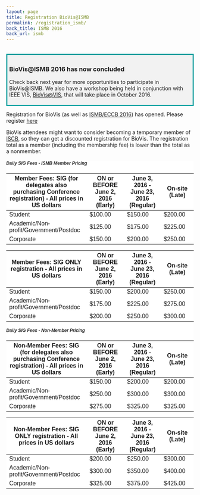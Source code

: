 ```yaml
---
layout: page
title: Registration BioVis@ISMB
permalink: /registration_ismb/
back_title: ISMB 2016
back_url: ismb
---
```

<br>

<div style="background-color: #f2f2f2; border-style: solid; border-color: #009e9d; padding: 5px;">
<h3>BioVis@ISMB 2016 has now concluded</h3>
<p>Check back next year for more opportunities to participate in BioVis@ISMB. We also have a workshop being held in conjunction with IEEE VIS, <a href="http://biovis.net/2016/ieeevis/">BioVis@VIS</a>, that will take place in October 2016. </p>

</div>

<div class="content clearfix">
    <div class="field field-name-body field-type-text-with-summary field-label-hidden"><div class="field-items"><div class="field-item even" property="content:encoded"><p><span style="widows: 1;">Registration for BioVis (as well as <a href="http://www.iscb.org/ismb2016">ISMB/ECCB 2016</a>) has opened. Please register&nbsp;</span><a href="http://www.iscb.org/ismb2016-registration" style="widows: 1;">here</a><span style="widows: 1;">&nbsp;</span></p>
<p>BioVis attendees might want to consider becoming a temporary member of <a href="https://www.iscb.org/iscb-membership-dues">ISCB</a>,&nbsp;so they can get a discounted registration for BioVis. The registration total as a member (including the membership fee) is lower than the total as a nonmember.</p>


<div style="color: rgb(34, 34, 34); font-family: arial, sans-serif; font-size: 12px; widows: 1; background-color: rgb(255, 255, 255);">
<h5>Daily SIG Fees - ISMB Member Pricing</h5>
<table class="table regtable">
<thead>
<tr>
<th width="244">Member Fees: SIG (for delegates also purchasing Conference registration) - All prices in US dollars</th>
<th width="168">ON or BEFORE June 2, 2016 (Early)</th>
<th width="140">June 3, 2016 - June 23, 2016 (Regular)</th>
<th width="140">On-site (Late)</th>
</tr>
</thead>
<tbody>
<tr>
<td width="244">Student</td>
<td width="168">$100.00</td>
<td width="140">$150.00</td>
<td width="140">$200.00</td>
</tr>
<tr>
<td width="244">Academic/Non-profit/Government/Postdoc</td>
<td width="168">$125.00</td>
<td width="140">$175.00</td>
<td width="140">$225.00</td>
</tr>
<tr>
<td width="244">Corporate</td>
<td width="168">$150.00</td>
<td width="140">$200.00</td>
<td width="140">$250.00</td>
</tr>
</tbody>
</table>
<p> </p>
<table class="table regtable">
<thead>
<tr>
<th width="244">Member Fees: SIG ONLY registration - All prices in US dollars</th>
<th width="168">ON or BEFORE June 2, 2016 (Early)</th>
<th width="140">June 3, 2016 - June 23, 2016 (Regular)</th>
<th width="140">On-site (Late)</th>
</tr>
</thead>
<tbody>
<tr>
<td width="244">Student</td>
<td width="168">$150.00</td>
<td width="140">$200.00</td>
<td width="140">$250.00</td>
</tr>
<tr>
<td width="244">Academic/Non-profit/Government/Postdoc</td>
<td width="168">$175.00</td>
<td width="140">$225.00</td>
<td width="140">$275.00</td>
</tr>
<tr>
<td width="244">Corporate</td>
<td width="168">$200.00</td>
<td width="140">$250.00</td>
<td width="140">$300.00</td>
</tr>
</tbody>
</table>
<h5>Daily SIG Fees - Non-Member Pricing</h5>
<table class="table regtable">
<thead>
<tr>
<th width="244">Non-Member Fees: SIG (for delegates also purchasing Conference registration) - All prices in US dollars</th>
<th width="169">ON or BEFORE June 2, 2016 (Early)</th>
<th width="139">June 3, 2016 - June 23, 2016 (Regular)</th>
<th width="139">On-site (Late)</th>
</tr>
</thead>
<tbody>
<tr>
<td width="244">Student</td>
<td width="169">$150.00</td>
<td width="139">$200.00</td>
<td width="139">$200.00</td>
</tr>
<tr>
<td width="244">Academic/Non-profit/Government/Postdoc</td>
<td width="169">$250.00</td>
<td width="139">$300.00</td>
<td width="139">$300.00</td>
</tr>
<tr>
<td width="244">Corporate</td>
<td width="169">$275.00</td>
<td width="139">$325.00</td>
<td width="139">$325.00</td>
</tr>
</tbody>
</table>
<p> </p>
<table class="table regtable">
<thead>
<tr>
<th width="244">Non-Member Fees: SIG ONLY registration - All prices in US dollars</th>
<th width="169">ON or BEFORE June 2, 2016 (Early)</th>
<th width="139">June 3, 2016 - June 23, 2016 (Regular)</th>
<th width="139">On-site (Late)</th>
</tr>
</thead>
<tbody>
<tr>
<td width="244">Student</td>
<td width="169">$200.00</td>
<td width="139">$250.00</td>
<td width="139">$300.00</td>
</tr>
<tr>
<td width="244">Academic/Non-profit/Government/Postdoc</td>
<td width="169">$300.00</td>
<td width="139">$350.00</td>
<td width="139">$400.00</td>
</tr>
<tr>
<td width="244">Corporate</td>
<td width="169">$325.00</td>
<td width="139">$375.00</td>
<td width="139">$425.00</td>
</tr>
</tbody>
</table>

</div>
